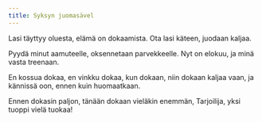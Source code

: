 ```yaml
---
title: Syksyn juomasävel
---
```


Lasi täyttyy oluesta,
elämä on dokaamista.
Ota lasi käteen, juodaan kaljaa.

Pyydä minut aamuteelle,
oksennetaan parvekkeelle.
Nyt on elokuu, ja minä vasta 
treenaan.

En kossua dokaa, en vinkku 
dokaa,
kun dokaan, niin dokaan 
kaljaa vaan,
ja kännissä oon, ennen kuin 
huomaatkaan.

Ennen dokasin paljon,
tänään dokaan vieläkin 
enemmän,
Tarjoilija, yksi tuoppi vielä 
tuokaa!
